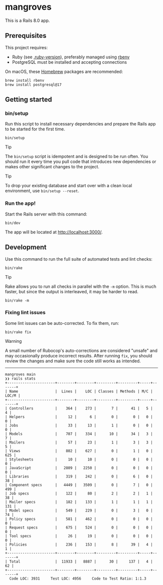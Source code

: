 # mangroves

This is a Rails 8.0 app.

## Prerequisites

This project requires:

- Ruby (see [.ruby-version](./.ruby-version)), preferably managed using [rbenv](https://github.com/rbenv/rbenv)
- PostgreSQL must be installed and accepting connections

On macOS, these [Homebrew](http://brew.sh) packages are recommended:

```
brew install rbenv
brew install postgresql@17
```

## Getting started

### bin/setup

Run this script to install necessary dependencies and prepare the Rails app to be started for the first time.

```
bin/setup
```

> [!TIP]
> The `bin/setup` script is idempotent and is designed to be run often. You should run it every time you pull code that introduces new dependencies or makes other significant changes to the project.

> [!TIP]
> To drop your existing database and start over with a clean local environment, use `bin/setup --reset`.

### Run the app!

Start the Rails server with this command:

```
bin/dev
```

The app will be located at <http://localhost:3000/>.

## Development

Use this command to run the full suite of automated tests and lint checks:

```
bin/rake
```

> [!TIP]
> Rake allows you to run all checks in parallel with the `-m` option. This is much faster, but since the output is interleaved, it may be harder to read.

```
bin/rake -m
```

### Fixing lint issues

Some lint issues can be auto-corrected. To fix them, run:

```
bin/rake fix
```

> [!WARNING]
> A small number of Rubocop's auto-corrections are considered "unsafe" and may
> occasionally produce incorrect results. After running `fix`, you should
> review the changes and make sure the code still works as intended.

---

```shell
mangroves main
❯❯ rails stats
+----------------------+--------+--------+---------+---------+-----+-------+
| Name                 |  Lines |    LOC | Classes | Methods | M/C | LOC/M |
+----------------------+--------+--------+---------+---------+-----+-------+
| Controllers          |    364 |    273 |       7 |      41 |   5 |     4 |
| Helpers              |     12 |      6 |       0 |       0 |   0 |     0 |
| Jobs                 |     33 |     13 |       1 |       0 |   0 |     0 |
| Models               |    707 |    334 |      10 |      34 |   3 |     7 |
| Mailers              |     57 |     23 |       1 |       3 |   3 |     5 |
| Views                |    802 |    627 |       0 |       1 |   0 |   625 |
| Stylesheets          |     10 |     10 |       0 |       0 |   0 |     0 |
| JavaScript           |   2809 |   2250 |       0 |       0 |   0 |     0 |
| Libraries            |    319 |    242 |       0 |       6 |   0 |    38 |
| Component specs      |   4449 |   3509 |       0 |       7 |   0 |   499 |
| Job specs            |    122 |     80 |       2 |       2 |   1 |    38 |
| Mailer specs         |    182 |    133 |       1 |       1 |   1 |   131 |
| Model specs          |    549 |    229 |       0 |       3 |   0 |    74 |
| Policy specs         |    581 |    462 |       0 |       0 |   0 |     0 |
| Request specs        |    675 |    524 |       0 |       0 |   0 |     0 |
| Tool specs           |     26 |     19 |       0 |       0 |   0 |     0 |
| Policies             |    236 |    153 |       8 |      39 |   4 |     1 |
+----------------------+--------+--------+---------+---------+-----+-------+
| Total                |  11933 |   8887 |      30 |     137 |   4 |    62 |
+----------------------+--------+--------+---------+---------+-----+-------+
  Code LOC: 3931     Test LOC: 4956     Code to Test Ratio: 1:1.3
```
